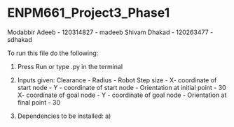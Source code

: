 # ENPM661_Project3_Phase1

Modabbir Adeeb - 120314827 - madeeb
Shivam Dhakad - 120263477 - sdhakad

To run this file do the following:
1) Press Run or type .py in the terminal
2) Inputs given:
Clearance - 
Radius - 
Robot Step size - 
X- coordinate of start node - 
Y - coordinate of start node - 
Orientation at initial point - 30
X- coordinate of goal node - 
Y - coordinate of goal node - 
Orientation at final point - 30

3) Dependencies to be installed:
a) 






